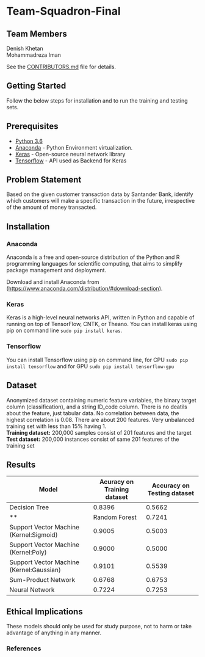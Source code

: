 # Team-Squadron-Final

## Team Members
Denish Khetan\
Mohammadreza Iman

See the [CONTRIBUTORS.md](https://github.com/dsp-uga/team-Squadron-final/blob/master/CONTRIBUTORS.md) file for details.

## Getting Started

Follow the below steps for installation and to run the training and testing sets.

## Prerequisites

- [Python 3.6](https://www.python.org/downloads/release/python-360/)
- [Anaconda](https://www.anaconda.com/) - Python Environment virtualization.
- [Keras](https://keras.io/#installation) - Open-source neural network library
- [Tensorflow](https://www.tensorflow.org/) - API used as Backend for Keras

## Problem Statement

Based on the given customer transaction data by Santander Bank, identify which customers will make a specific transaction in the future, irrespective of the amount of money transacted. 

## Installation

### Anaconda 

Anaconda is a free and open-source distribution of the Python and R programming languages for scientific computing, that aims to simplify package management and deployment.

Download and install Anaconda from (https://www.anaconda.com/distribution/#download-section). 

### Keras 

Keras is a high-level neural networks API, written in Python and capable of running on top of TensorFlow, CNTK, or Theano. You can install keras using pip on command line ```sudo pip install keras```.

### Tensorflow 

You can install Tensorflow using pip on command line, for CPU ```sudo pip install tensorflow``` and for GPU ```sudo pip install tensorflow-gpu```

## Dataset

Anonymized dataset containing numeric feature variables, the binary target column (classification), and a string ID_code column. There is no deatils about the feature, just tabular data. No correlation between data, the highest correlation is 0.08. There are about 200 features. Very unbalanced training set with less than 15% having 1.\
**Training dataset:** 200,000 samples consist of 201 features and the target\
**Test dataset:** 200,000 instances consist of same 201 features of the training set

## Results 

|           Model           |Acuracy on Training dataset|Accuracy on Testing dataset|
|---------------------------|---------------------------|---------------------------|
|Decision Tree|0.8396|0.5662|
**|Random Forest|0.7241|0.8050|**
|Support Vector Machine (Kernel:Sigmoid)|0.9005|0.5003|
|Support Vector Machine (Kernel:Poly)|0.9000|0.5000|
|Support Vector Machine (Kernel:Gaussian)|0.9101|0.5539|
|Sum-Product Network|0.6768|0.6753|
|Neural Network|0.7224|0.7253|




## Ethical Implications 
These models should only be used for study purpose, not to harm or take advantage of anything in any manner.

### References
